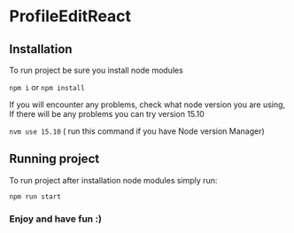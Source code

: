 # ProfileEditReact

## Installation

To run project be sure you install node modules 

`npm i` or `npm install`

If you will encounter any problems, check what node version you are using, 
If there will be any problems you can try version 15.10

`nvm use 15.10` ( run this command if you have Node version Manager)


## Running project

To run project after installation node modules simply run:

`npm run start`

### Enjoy and have fun :) 